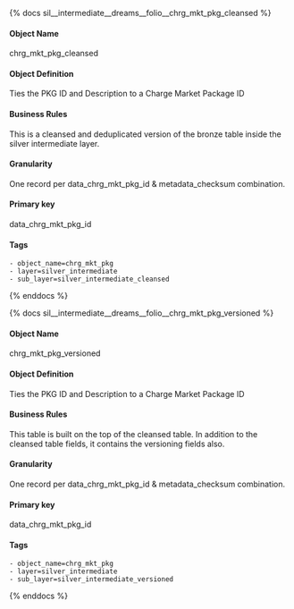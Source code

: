 {% docs sil__intermediate__dreams__folio__chrg_mkt_pkg_cleansed %}

#### Object Name
chrg_mkt_pkg_cleansed

#### Object Definition
Ties the PKG ID and Description to a Charge Market Package ID

#### Business Rules
This is a cleansed and deduplicated version of the bronze table inside the silver intermediate layer.

#### Granularity
One record per data_chrg_mkt_pkg_id & metadata_checksum combination.

#### Primary key
data_chrg_mkt_pkg_id

#### Tags
    - object_name=chrg_mkt_pkg
    - layer=silver_intermediate
    - sub_layer=silver_intermediate_cleansed

{% enddocs %}

{% docs sil__intermediate__dreams__folio__chrg_mkt_pkg_versioned %}

#### Object Name
chrg_mkt_pkg_versioned

#### Object Definition
Ties the PKG ID and Description to a Charge Market Package ID

#### Business Rules
This table is built on the top of the cleansed table. In addition to the cleansed table fields, it contains the versioning fields also.

#### Granularity
One record per data_chrg_mkt_pkg_id & metadata_checksum combination.

#### Primary key
data_chrg_mkt_pkg_id

#### Tags
    - object_name=chrg_mkt_pkg
    - layer=silver_intermediate
    - sub_layer=silver_intermediate_versioned

{% enddocs %}